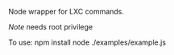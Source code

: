 Node wrapper for LXC commands.

*Note* needs root privilege

To use:
  npm install
  node ./examples/example.js
